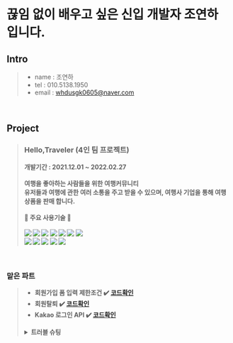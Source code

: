 <h1>끊임 없이 배우고 싶은 신입 개발자 조연하 입니다.</h1>

## Intro
>+ name : 조연하
>+ tel : 010.5138.1950
>+ email : <whdusgk0605@naver.com>
<br>

## Project 
> ### <b>Hello,Traveler<b> (4인 팀 프로젝트)<br>
>개발기간 : 2021.12.01 ~ 2022.02.27 <br>
><br>
> 여행을 좋아하는 사람들을 위한 여행커뮤니티<br>
> 유저들과 여행에 관한 여러 소통을 주고 받을 수 있으며, 여행사 기업을 통해 여행 상품을 판매 합니다.<br>
> <br>
>:punch: <b>주요 사용기술</b> :punch:<br>
><br>
><img src="https://img.shields.io/badge/java-007396?style=for-the-badge&logo=java&logoColor=white"></a>
><img src="https://img.shields.io/badge/html5-E34F26?style=for-the-badge&logo=html5&logoColor=white"></a>
<img src="https://img.shields.io/badge/javascript-F7DF1E?style=for-the-badge&logo=javascript&logoColor=black"></a>
<img src="https://img.shields.io/badge/css-1572B6?style=for-the-badge&logo=css3&logoColor=white"></a>
<img src="https://img.shields.io/badge/spring-6DB33F?style=for-the-badge&logo=spring&logoColor=white"></a>
<img src="https://img.shields.io/badge/JSON-000000?style=for-the-badge&logo=JSON&logoColor=white"></a>
<img src="https://img.shields.io/badge/Apache-D22128?style=for-the-badge&logo=Apache&logoColor=white"></a><br>
<img src="https://img.shields.io/badge/Apache Tomcat-F8DC75?style=for-the-badge&logo=Apache Tomcat&logoColor=white"></a>
<img src="https://img.shields.io/badge/Oracle-F80000?style=for-the-badge&logo=Oracle&logoColor=white"></a>
<img src="https://img.shields.io/badge/jQuery-0769AD?style=for-the-badge&logo=jQuery&logoColor=white"></a>
<img src="https://img.shields.io/badge/jQuery-0769AD?style=for-the-badge&logo=jQuery&logoColor=white"></a>
<img src="https://img.shields.io/badge/API-000000?style=for-the-badge&logo=API&logoColor=white"></a>
<br>


### 맡은 파트
>
>+ 회원가입 폼 입력 제한조건 :heavy_check_mark: [코드확인](https://github.com/YHDA0605/Portfolio/blob/604d63884ef6e3312068a31fe026e144644c1a9c/src/main/webapp/resources/js/regist.js#L83)
>+ 회원탈퇴 :heavy_check_mark: [코드확인](https://github.com/YHDA0605/Portfolio/blob/9dc1823fb54c116b299e9556d76acb2863367934/src/main/java/com/teamHT/helloTraveler/HomeController.java#L256)
>+ Kakao 로그인 API  :heavy_check_mark: [코드확인](https://github.com/YHDA0605/Portfolio/blob/68cb76ff3250b539c1f522f3594d4ad9b99d9fb8/src/main/java/com/teamHT/helloTraveler/KakaoController.java#L1)
><details>
><summary><b>트러블 슈팅</b></summary>
>:interrobang: kakao로그인 API 사용시 sns으로 로그인을 하면 api 에서 자동적으로 고유한 회원번호 10자리(id)가 주어져 이 id로 로그인을 실행 시켜야 하는데 
>기존 members 테이블에 있는 mem_id칼럼이 유니크&NotNull 로 지정 해뒀기 때문에 
>무조건적으로 mem_id 가 들어가지 않으면 안되는 상황이었다.
><br>
><br>
>:rainbow:해결방법
>sns 가입을 할때 회원 등록 service 에서  mem_id 칼럼에 값을 넣기 위해 임의로 "sns" 문자열을 넣고 maxcode로 db에서 회원수를 카운트해 회원이 추가 될때마다
>숫자가 하나씩 올라가는 방식으로 로직을 짜서 "sns" 문자열과 maxcode 를 합쳐 유니크와 NOTNULL의 조건을 충족시키는 sns가입 회원을 위한 mem_id 를 만들었다.
>:heavy_check_mark: [코드확인](https://github.com/YHDA0605/Portfolio/blob/371fe61c141fd2aa13d2c596f032c2e012abddd9/src/main/java/com/teamHT/helloTraveler/Svc/MembersServiceImpl.java#L229)
></details>

